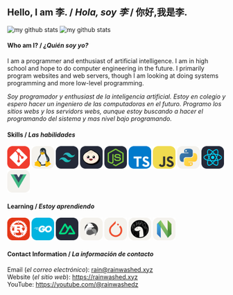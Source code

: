 ## Hello, I am 李. / *Hola, soy 李* / **你好,我是李.**

<div>
<img src="https://github-readme-stats.vercel.app/api/top-langs/?username=rainwashed&layout=compact&theme=dark" alt="my github stats" height="170">
<img src="https://github-readme-stats.vercel.app/api?username=rainwashed&theme=dark" alt="my github stats" height="170"/>
</div>

#### Who am I? / *¿Quién soy yo?*
I am a programmer and enthusiast of artificial intelligence. I am in high school and hope to do computer engineering in the future. I primarily program websites and web servers, though I am looking at doing systems programming and more low-level programming.

*Soy programador y enthusiast de la inteligencia artificial. Estoy en colegio y espero hacer un ingeniero de las computadoras en el futuro. Programo los sitios webs y los servidors webs, aunque estoy buscando a hacer el programando del sistema y mas nivel bajo programando.*

#### Skills / *Las habilidades*
<div>
<img src="./git.png" alt="git" title="Git Version Control" width="52" />
<img src="./linux.png" alt="linux" title="Linux" width="52" />
<img src="./tailwindcss.png" alt="tailwindcss" title="Tailwindcss" width="52" />
<img src="./bunruntime.png" alt="bun" title="Bun runtime" width="52" />
<img src="./nodejs.png" alt="nodejs" title="NodeJS" width="52" />
<img src="./typescript.png" alt="typescript" title="Typescript" width="52" />
<img src="./javascript.png" alt="javascript" title="Javascript" width="52" />
<img src="./python.png" alt="python" title="Python" width="52" />
<img src="./react.png" alt="react" title="React" width="52" />
<img src="./vue.png" alt="vue" title="Vue" width="52">
</div>

#### Learning / *Estoy aprendiendo*
<div>
<img src="./rust.png" alt="rust" title="Rust" width="52" />
<img src="./golang.png" alt="golang" title="Golang" width="52" />
<img src="./nuxt.png" alt="nuxt" title="Nuxt" width="52" />
<img src="./elysiajs.png" alt="elysia" title="ElysiaJS" width="52" />
<img src="./pytorch.png" alt="pytorch" title="Pytorch" width="52" />
<img src="./deno.png" alt="deno" title="Deno" width="52" />
<img src="./neovim.png" alt="neovim" title="Neovim" width="52" />
</div>

#### Contact Information / *La información de contacto*
Email (*el correo electrónico*): rain@rainwashed.xyz \
Website (*el sitio web*): https://rainwashed.xyz \
YouTube: https://youtube.com/@rainwashedz
